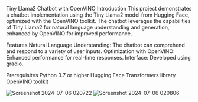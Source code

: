 Tiny Llama2 Chatbot with OpenVINO
Introduction
This project demonstrates a chatbot implementation using the Tiny Llama2 model from Hugging Face, optimized with the OpenVINO toolkit. The chatbot leverages the capabilities of Tiny Llama2 for natural language understanding and generation, enhanced by OpenVINO for improved performance.

Features
Natural Language Understanding: The chatbot can comprehend and respond to a variety of user inputs.
Optimization with OpenVINO: Enhanced performance for real-time responses.
Interface: Developed using gradio.

Prerequisites
Python 3.7 or higher
Hugging Face Transformers library
OpenVINO toolkit

![Screenshot 2024-07-06 020722](https://github.com/Pratikshya-050/intel-chatbot/assets/136421880/199fa8be-7138-4225-85d2-86b14567bab4)
![Screenshot 2024-07-06 020806](https://github.com/Pratikshya-050/intel-chatbot/assets/136421880/73ddd10e-eb96-436c-bc61-c54f1ba4771b)

